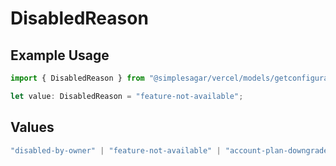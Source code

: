 # DisabledReason

## Example Usage

```typescript
import { DisabledReason } from "@simplesagar/vercel/models/getconfigurablelogdrainop.js";

let value: DisabledReason = "feature-not-available";
```

## Values

```typescript
"disabled-by-owner" | "feature-not-available" | "account-plan-downgrade" | "disabled-by-admin"
```